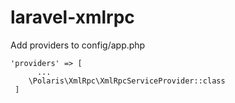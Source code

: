 # laravel-xmlrpc

Add providers to config/app.php

    'providers' => [
          ...
        \Polaris\XmlRpc\XmlRpcServiceProvider::class
     ]